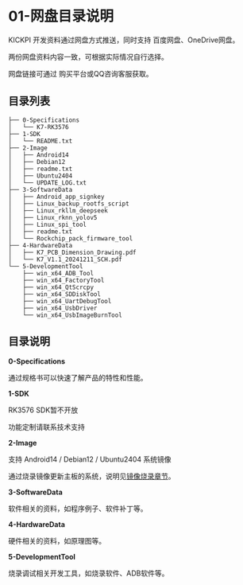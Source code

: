 # 01-网盘目录说明



KICKPI 开发资料通过网盘方式推送，同时支持 百度网盘、OneDrive网盘。

两份网盘资料内容一致，可根据实际情况自行选择。

网盘链接可通过 购买平台或QQ咨询客服获取。



## 目录列表

```
├── 0-Specifications
│   └── K7-RK3576
├── 1-SDK
│   └── README.txt
├── 2-Image
│   ├── Android14
│   ├── Debian12
│   ├── readme.txt
│   ├── Ubuntu2404
│   └── UPDATE_LOG.txt
├── 3-SoftwareData
│   ├── Android_app_signkey
│   ├── Linux_backup_rootfs_script
│   ├── Linux_rkllm_deepseek
│   ├── Linux_rknn_yolov5
│   ├── Linux_spi_tool
│   ├── readme.txt
│   └── Rockchip_pack_firmware_tool
├── 4-HardwareData
│   ├── K7_PCB_Dimension_Drawing.pdf
│   └── K7_V1.1_20241211_SCH.pdf
└── 5-DevelopmentTool
    ├── win_x64_ADB_Tool
    ├── win_x64_FactoryTool
    ├── win_x64_QtScrcpy
    ├── win_x64_SDDiskTool
    ├── win_x64_UartDebugTool
    ├── win_x64_UsbDriver
    └── win_x64_UsbImageBurnTool
```



## 目录说明

**0-Specifications**

通过规格书可以快速了解产品的特性和性能。



**1-SDK**

RK3576 SDK暂不开放

功能定制请联系技术支持



**2-Image**

支持 Android14 / Debian12 / Ubuntu2404 系统镜像

通过烧录镜像更新主板的系统，说明见[镜像烧录章节](../03-镜像烧录)。



**3-SoftwareData**

软件相关的资料，如程序例子、软件补丁等。



**4-HardwareData**

硬件相关的资料，如原理图等。



**5-DevelopmentTool**

烧录调试相关开发工具，如烧录软件、ADB软件等。

